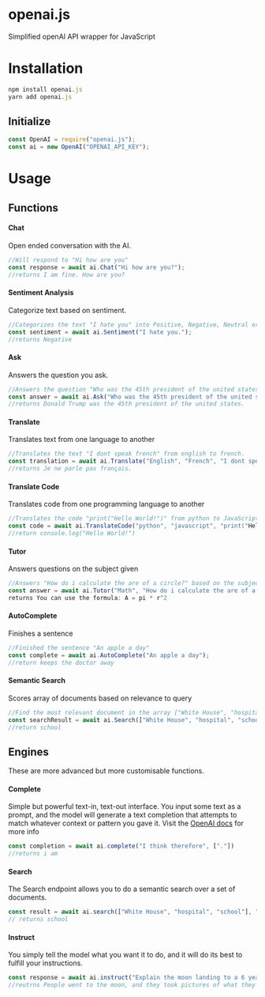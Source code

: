 # openai.js
Simplified openAI API wrapper for JavaScript

# Installation
```js
npm install openai.js
yarn add openai.js
```
## Initialize
```js
const OpenAI = require("openai.js");
const ai = new OpenAI("OPENAI_API_KEY");
```
# Usage
## Functions 
#### Chat
Open ended conversation with the AI.
```js
//Will respond to "Hi how are you"
const response = await ai.Chat("Hi how are you?");
//returns I am fine. How are you?
```
#### Sentiment Analysis
Categorize text based on sentiment.
```js
//Categorizes the text "I hate you" into Positive, Negative, Neutral or Mixed sentiment.
const sentiment = await ai.Sentiment("I hate you.");
//returns Negative
```
#### Ask
Answers the question you ask.
```js
//Answers the question "Who was the 45th president of the united states?"
const answer = await ai.Ask("Who was the 45th president of the united states?");
//returns Donald Trump was the 45th president of the united states.
```
#### Translate
Translates text from one language to another
```js
//Translates the text "I dont speak french" from english to french.
const translation = await ai.Translate("English", "French", "I dont speak french.");
//returns Je ne parle pas français.
```
#### Translate Code
Translates code from one programming language to another
```js
//Translates the code "print("Hello World!")" from python to JavaScript
const code = await ai.TranslateCode("python", "javascript", "print("Hello World!")")
//return console.log("Hello World!")
```
#### Tutor
Answers questions on the subject given
```js
//Answers "How do i calculate the are of a circle?" based on the subject "Math"
const answer = await ai.Tutor("Math", "How do i calculate the are of a circle?");
returns You can use the formula: A = pi * r^2
```
#### AutoComplete
Finishes a sentence
```js
//Finished the sentence "An apple a day"
const complete = await ai.AutoComplete("An apple a day");
//return keeps the doctor away
```
#### Semantic Search
Scores array of documents based on relevance to query
```js
//Find the most relevant document in the array ["White House", "hospital", "school"] based on the query "teacher"
const searchResult = await ai.Search(["White House", "hospital", "school"], "teacher"));
//return school
```


## Engines
These are more advanced but more customisable functions.
#### Complete
Simple but powerful text-in, text-out interface. You input some text as a prompt, and the model will generate a text completion that attempts to match whatever context or pattern you gave it. Visit the [OpenAI docs](https://beta.openai.com/docs/guides/completion/introduction) for more info
```js
const completion = await ai.complete("I think therefore", ["."])
//returns i am
```
#### Search
The Search endpoint allows you to do a semantic search over a set of documents.
```js
const result = await ai.search(["White House", "hospital", "school"], "teacher"))
// returns school
```
#### Instruct
 You simply tell the model what you want it to do, and it will do its best to fulfill your instructions.
 ```js
 const response = await ai.instruct("Explain the moon landing to a 6 year old in a few sentences.");
 //reutrns People went to the moon, and they took pictures of what they saw, and sent them back to the earth so we could all see them.
 ```

